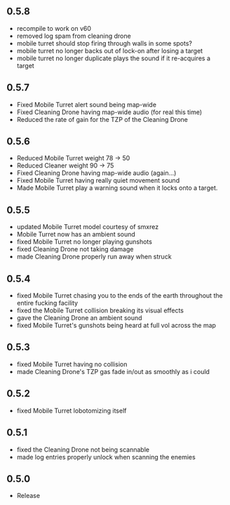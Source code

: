 ## 0.5.8
- recompile to work on v60
- removed log spam from cleaning drone
- mobile turret should stop firing through walls in some spots?
- mobile turret no longer backs out of lock-on after losing a target
- mobile turret no longer duplicate plays the sound if it re-acquires a target

## 0.5.7

- Fixed Mobile Turret alert sound being map-wide
- Fixed Cleaning Drone having map-wide audio (for real this time)
- Reduced the rate of gain for the TZP of the Cleaning Drone

## 0.5.6 

- Reduced Mobile Turret weight 78 -> 50
- Reduced Cleaner weight 90 -> 75
- Fixed Cleaning Drone having map-wide audio (again...)
- Fixed Mobile Turret having really quiet movement sound
- Made Mobile Turret play a warning sound when it locks onto a target.

## 0.5.5

- updated Mobile Turret model courtesy of smxrez
- Mobile Turret now has an ambient sound
- fixed Mobile Turret no longer playing gunshots
- fixed Cleaning Drone not taking damage
- made Cleaning Drone properly run away when struck


## 0.5.4

- fixed Mobile Turret chasing you to the ends of the earth throughout the entire fucking facility
- fixed the Mobile Turret collision breaking its visual effects
- gave the Cleaning Drone an ambient sound
- fixed Mobile Turret's gunshots being heard at full vol across the map

## 0.5.3

- fixed Mobile Turret having no collision
- made Cleaning Drone's TZP gas fade in/out as smoothly as i could

## 0.5.2

- fixed Mobile Turret lobotomizing itself

## 0.5.1

- fixed the Cleaning Drone not being scannable
- made log entries properly unlock when scanning the enemies

## 0.5.0

- Release
